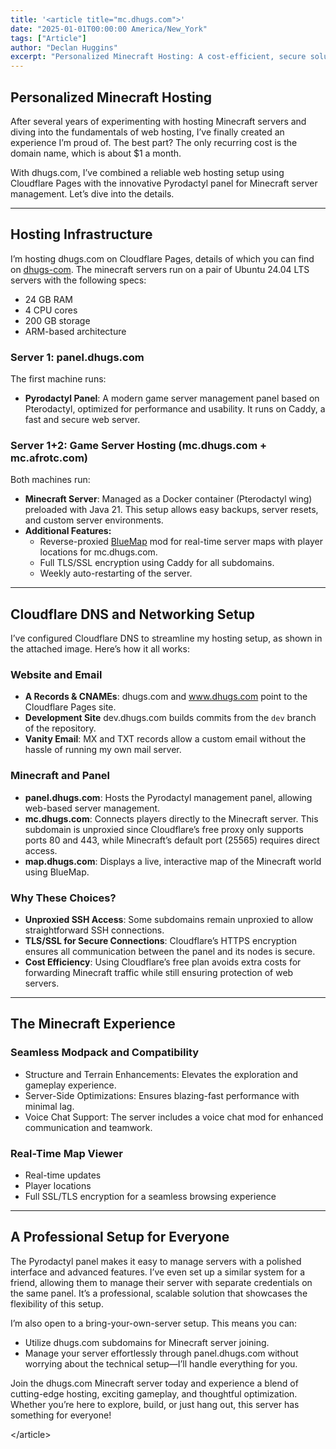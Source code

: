 ```yaml
---
title: '<article title="mc.dhugs.com">'
date: "2025-01-01T00:00:00 America/New_York"
tags: ["Article"]
author: "Declan Huggins"
excerpt: "Personalized Minecraft Hosting: A cost-efficient, secure solution blending Cloudflare's reliable web hosting and the Pyrodactyl panel for streamlined Minecraft server management."
---
```

## Personalized Minecraft Hosting

After several years of experimenting with hosting Minecraft servers and diving into the fundamentals of web hosting, I’ve finally created an experience I’m proud of. The best part? The only recurring cost is the domain name, which is about $1 a month.

With dhugs.com, I’ve combined a reliable web hosting setup using Cloudflare Pages with the innovative Pyrodactyl panel for Minecraft server management. Let’s dive into the details.

---

## Hosting Infrastructure

I’m hosting dhugs.com on Cloudflare Pages, details of which you can find on [dhugs-com](https://github.com/declanhuggins/dhugs-com).
The minecraft servers run on a pair of Ubuntu 24.04 LTS servers with the following specs:

- 24 GB RAM
- 4 CPU cores
- 200 GB storage
- ARM-based architecture

### Server 1: panel.dhugs.com

The first machine runs:

- **Pyrodactyl Panel**: A modern game server management panel based on Pterodactyl, optimized for performance and usability. It runs on Caddy, a fast and secure web server.

### Server 1+2: Game Server Hosting (mc.dhugs.com + mc.afrotc.com)

Both machines run:

- **Minecraft Server**: Managed as a Docker container (Pterodactyl wing) preloaded with Java 21. This setup allows easy backups, server resets, and custom server environments.
- **Additional Features:**
  - Reverse-proxied [BlueMap](map.dhugs.com) mod for real-time server maps with player locations for mc.dhugs.com.
  - Full TLS/SSL encryption using Caddy for all subdomains.
  - Weekly auto-restarting of the server.

---

## Cloudflare DNS and Networking Setup

I’ve configured Cloudflare DNS to streamline my hosting setup, as shown in the attached image. Here’s how it all works:

### Website and Email

- **A Records & CNAMEs**: dhugs.com and www.dhugs.com point to the Cloudflare Pages site.
- **Development Site** dev.dhugs.com builds commits from the `dev` branch of the repository.
- **Vanity Email**: MX and TXT records allow a custom email without the hassle of running my own mail server.

### Minecraft and Panel

- **panel.dhugs.com**: Hosts the Pyrodactyl management panel, allowing web-based server management.
- **mc.dhugs.com**: Connects players directly to the Minecraft server. This subdomain is unproxied since Cloudflare’s free proxy only supports ports 80 and 443, while Minecraft’s default port (25565) requires direct access.
- **map.dhugs.com**: Displays a live, interactive map of the Minecraft world using BlueMap.

### Why These Choices?

- **Unproxied SSH Access**: Some subdomains remain unproxied to allow straightforward SSH connections.
- **TLS/SSL for Secure Connections**: Cloudflare’s HTTPS encryption ensures all communication between the panel and its nodes is secure.
- **Cost Efficiency**: Using Cloudflare’s free plan avoids extra costs for forwarding Minecraft traffic while still ensuring protection of web servers.

---

## The Minecraft Experience

### Seamless Modpack and Compatibility

- Structure and Terrain Enhancements: Elevates the exploration and gameplay experience.
- Server-Side Optimizations: Ensures blazing-fast performance with minimal lag.
- Voice Chat Support: The server includes a voice chat mod for enhanced communication and teamwork.

### Real-Time Map Viewer

- Real-time updates
- Player locations
- Full SSL/TLS encryption for a seamless browsing experience

---

## A Professional Setup for Everyone

The Pyrodactyl panel makes it easy to manage servers with a polished interface and advanced features. I’ve even set up a similar system for a friend, allowing them to manage their server with separate credentials on the same panel. It’s a professional, scalable solution that showcases the flexibility of this setup.

I’m also open to a bring-your-own-server setup. This means you can:

- Utilize dhugs.com subdomains for Minecraft server joining.
- Manage your server effortlessly through panel.dhugs.com without worrying about the technical setup—I’ll handle everything for you.

Join the dhugs.com Minecraft server today and experience a blend of cutting-edge hosting, exciting gameplay, and thoughtful optimization. Whether you’re here to explore, build, or just hang out, this server has something for everyone!

&lt;/article&gt;
